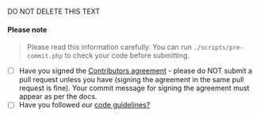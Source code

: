 DO NOT DELETE THIS TEXT

#### Please note

> Please read this information carefully. You can run `./scripts/pre-commit.php` to check your code before submitting.

- [ ] Have you signed the [Contributors agreement](http://docs.librenms.org/General/Contributing/) - please do NOT submit a pull request unless you have (signing the agreement in the same pull request is fine). Your commit message for signing the agreement must appear as per the docs.
- [ ] Have you followed our [code guidelines?](http://docs.librenms.org/Developing/Code-Guidelines/)
